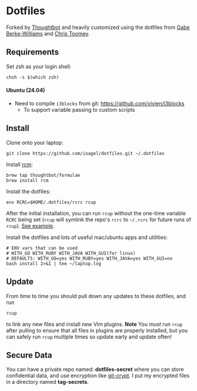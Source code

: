 Dotfiles
========

Forked by [Thoughtbot](https://github.com/thoughtbot/dotfiles) and heavily
customized using the dotfiles from [Gabe Berke-Williams](https://github.com/gabebw/dotfiles)
and [Chris Toomey](https://github.com/christoomey/dotfiles).

Requirements
------------

Set zsh as your login shell:

    chsh -s $(which zsh)

#### Ubuntu (24.04)

- Need to compile `i3blocks` from git: https://github.com/vivien/i3blocks
  - To support variable passing to custom scripts


Install
-------

Clone onto your laptop:

    git clone https://github.com/ioagel/dotfiles.git ~/.dotfiles

Install [rcm](https://github.com/thoughtbot/rcm):

    brew tap thoughtbot/formulae
    brew install rcm

Install the dotfiles:

    env RCRC=$HOME/.dotfiles/rcrc rcup

After the initial installation, you can run `rcup` without the one-time variable
`RCRC` being set (`rcup` will symlink the repo's `rcrc` to `~/.rcrc` for future
runs of `rcup`). [See example](https://github.com/thoughtbot/dotfiles/blob/master/rcrc).

Install the dotfiles and lots of useful mac/ubuntu apps and utilities:

    # ENV vars that can be used
    # WITH_GO WITH_RUBY WITH_JAVA WITH_GUI(for linux)
    # DEFAULTS: WITH_GO=yes WITH_RUBY=yes WITH_JAVA=yes WITH_GUI=no
    bash install 2>&1 | tee ~/laptop.log


Update
------

From time to time you should pull down any updates to these dotfiles, and run

    rcup

to link any new files and install new Vim plugins. **Note** You _must_ run
`rcup` after pulling to ensure that all files in plugins are properly installed,
but you can safely run `rcup` multiple times so update early and update often!

Secure Data
-----------

You can have a private repo named: **dotfiles-secret** where you can store
confidential data, and use encryption like [git-crypt](https://github.com/AGWA/git-crypt).
I put my encrypted files in a directory named **tag-secrets**.
